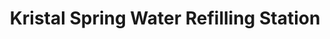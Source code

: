 ---
title: "Kristal Spring Water Refilling Station"
url: /minglanilla/kristal-spring-water-refilling-station/
shop: Wasser
---